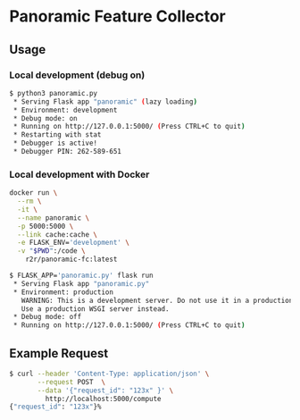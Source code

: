 # Panoramic Feature Collector

## Usage

### Local development (debug on)

```bash
$ python3 panoramic.py
 * Serving Flask app "panoramic" (lazy loading)
 * Environment: development
 * Debug mode: on
 * Running on http://127.0.0.1:5000/ (Press CTRL+C to quit)
 * Restarting with stat
 * Debugger is active!
 * Debugger PIN: 262-589-651
```

### Local development with Docker

```bash
docker run \
  --rm \
  -it \
  --name panoramic \
  -p 5000:5000 \
  --link cache:cache \
  -e FLASK_ENV='development' \
  -v "$PWD":/code \
    r2r/panoramic-fc:latest
```

```bash
$ FLASK_APP='panoramic.py' flask run
 * Serving Flask app "panoramic.py"
 * Environment: production
   WARNING: This is a development server. Do not use it in a production deployment.
   Use a production WSGI server instead.
 * Debug mode: off
 * Running on http://127.0.0.1:5000/ (Press CTRL+C to quit)
```

## Example Request

```bash
$ curl --header 'Content-Type: application/json' \
       --request POST  \
       --data '{"request_id": "123x" }' \
         http://localhost:5000/compute
{"request_id": "123x"}%
```
